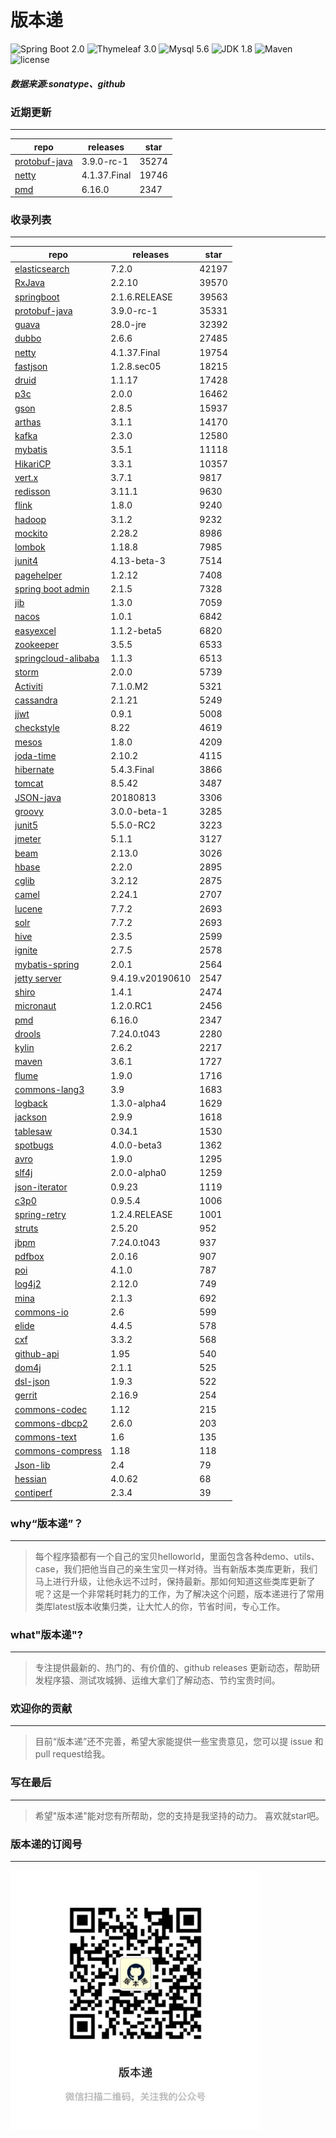 # 版本递
![Spring Boot 2.0](https://img.shields.io/badge/Spring%20Boot-2.0-brightgreen.svg)
![Thymeleaf 3.0](https://img.shields.io/badge/Thymeleaf-3.0-yellow.svg)
![Mysql 5.6](https://img.shields.io/badge/Mysql-5.6-blue.svg)
![JDK 1.8](https://img.shields.io/badge/JDK-1.8-brightgreen.svg)
![Maven](https://img.shields.io/badge/Maven-3.5.0-yellowgreen.svg)
![license](https://img.shields.io/badge/license-Apache%202-blue.svg)
##### 数据来源:sonatype、github

### 近期更新
---
repo | releases | star
---|---|---
[protobuf-java](https://github.com/protocolbuffers/protobuf) | 3.9.0-rc-1 | 35274
[netty](https://github.com/netty/netty) | 4.1.37.Final | 19746
[pmd](https://github.com/pmd/pmd) | 6.16.0 | 2347

### 收录列表
---
repo | releases | star
---|---|---
[elasticsearch](https://github.com/elastic/elasticsearch) | 7.2.0 | 42197 
[RxJava](https://github.com/ReactiveX/RxJava) | 2.2.10 | 39570 
[springboot](https://github.com/spring-projects/spring-boot) | 2.1.6.RELEASE | 39563 
[protobuf-java](https://github.com/protocolbuffers/protobuf) | 3.9.0-rc-1 | 35331 
[guava](https://github.com/google/guava) | 28.0-jre | 32392 
[dubbo](https://github.com/apache/incubator-dubbo) | 2.6.6 | 27485 
[netty](https://github.com/netty/netty) | 4.1.37.Final | 19754 
[fastjson](https://github.com/alibaba/fastjson) | 1.2.8.sec05 | 18215 
[druid](https://github.com/alibaba/druid) | 1.1.17 | 17428 
[p3c](https://github.com/alibaba/p3c) | 2.0.0 | 16462 
[gson](https://github.com/google/gson) | 2.8.5 | 15937 
[arthas](https://github.com/alibaba/arthas) | 3.1.1 | 14170 
[kafka](https://github.com/apache/kafka) | 2.3.0 | 12580 
[mybatis](https://github.com/mybatis/mybatis-3) | 3.5.1 | 11118 
[HikariCP](https://github.com/brettwooldridge/HikariCP) | 3.3.1 | 10357 
[vert.x](https://github.com/eclipse-vertx/vert.x) | 3.7.1 | 9817 
[redisson](https://github.com/redisson/redisson) | 3.11.1 | 9630 
[flink](https://github.com/apache/flink) | 1.8.0 | 9240 
[hadoop](https://github.com/apache/hadoop) | 3.1.2 | 9232 
[mockito](https://github.com/mockito/mockito) | 2.28.2 | 8986 
[lombok](https://github.com/rzwitserloot/lombok) | 1.18.8 | 7985 
[junit4](https://github.com/junit-team/junit4) | 4.13-beta-3 | 7514 
[pagehelper](https://github.com/pagehelper/Mybatis-PageHelper) | 1.2.12 | 7408 
[spring boot admin](https://github.com/codecentric/spring-boot-admin) | 2.1.5 | 7328 
[jib](https://github.com/GoogleContainerTools/jib) | 1.3.0 | 7059 
[nacos](https://github.com/alibaba/nacos) | 1.0.1 | 6842 
[easyexcel](https://github.com/alibaba/easyexcel) | 1.1.2-beta5 | 6820 
[zookeeper](https://github.com/apache/zookeeper) | 3.5.5 | 6533 
[springcloud-alibaba](https://github.com/spring-cloud-incubator/spring-cloud-alibaba) | 1.1.3 | 6513 
[storm](https://github.com/apache/storm) | 2.0.0 | 5739 
[Activiti](https://github.com/Activiti/Activiti) | 7.1.0.M2 | 5321 
[cassandra](https://github.com/apache/cassandra) | 2.1.21 | 5249 
[jjwt](https://github.com/jwtk/jjwt) | 0.9.1 | 5008 
[checkstyle](https://github.com/checkstyle/checkstyle) | 8.22 | 4619 
[mesos](https://github.com/apache/mesos) | 1.8.0 | 4209 
[joda-time](https://github.com/JodaOrg/joda-time) | 2.10.2 | 4115 
[hibernate](https://github.com/hibernate/hibernate-orm) | 5.4.3.Final | 3866 
[tomcat](https://github.com/apache/tomcat) | 8.5.42 | 3487 
[JSON-java](https://github.com/stleary/JSON-java) | 20180813 | 3306 
[groovy](https://github.com/apache/groovy) | 3.0.0-beta-1 | 3285 
[junit5](https://github.com/junit-team/junit5) | 5.5.0-RC2 | 3223 
[jmeter](https://github.com/apache/jmeter) | 5.1.1 | 3127 
[beam](https://github.com/apache/beam) | 2.13.0 | 3026 
[hbase](https://github.com/apache/hbase) | 2.2.0 | 2895 
[cglib](https://github.com/cglib/cglib) | 3.2.12 | 2875 
[camel](https://github.com/apache/camel) | 2.24.1 | 2707 
[lucene](https://github.com/apache/lucene-solr) | 7.7.2 | 2693 
[solr](https://github.com/apache/lucene-solr) | 7.7.2 | 2693 
[hive](https://github.com/apache/hive) | 2.3.5 | 2599 
[ignite](https://github.com/apache/ignite) | 2.7.5 | 2578 
[mybatis-spring](https://github.com/mybatis/spring-boot-starter) | 2.0.1 | 2564 
[jetty server](https://github.com/eclipse/jetty.project) | 9.4.19.v20190610 | 2547 
[shiro](https://github.com/apache/shiro) | 1.4.1 | 2474 
[micronaut](https://github.com/micronaut-projects/micronaut-core) | 1.2.0.RC1 | 2456 
[pmd](https://github.com/pmd/pmd) | 6.16.0 | 2347 
[drools](https://github.com/kiegroup/drools) | 7.24.0.t043 | 2280 
[kylin](https://github.com/apache/kylin) | 2.6.2 | 2217 
[maven](https://github.com/apache/maven) | 3.6.1 | 1727 
[flume](https://github.com/apache/flume) | 1.9.0 | 1716 
[commons-lang3](https://github.com/apache/commons-lang) | 3.9 | 1683 
[logback](https://github.com/qos-ch/logback) | 1.3.0-alpha4 | 1629 
[jackson](https://github.com/FasterXML/jackson-core) | 2.9.9 | 1618 
[tablesaw](https://github.com/jtablesaw/tablesaw) | 0.34.1 | 1530 
[spotbugs](https://github.com/spotbugs/spotbugs) | 4.0.0-beta3 | 1362 
[avro](https://github.com/apache/avro) | 1.9.0 | 1295 
[slf4j](https://github.com/qos-ch/slf4j) | 2.0.0-alpha0 | 1259 
[json-iterator](https://github.com/json-iterator/java) | 0.9.23 | 1119 
[c3p0](https://github.com/swaldman/c3p0) | 0.9.5.4 | 1006 
[spring-retry](https://github.com/spring-projects/spring-retry) | 1.2.4.RELEASE | 1001 
[struts](https://github.com/apache/struts) | 2.5.20 | 952 
[jbpm](https://github.com/kiegroup/jbpm) | 7.24.0.t043 | 937 
[pdfbox](https://github.com/apache/pdfbox) | 2.0.16 | 907 
[poi](https://github.com/apache/poi) | 4.1.0 | 787 
[log4j2](https://github.com/apache/logging-log4j2) | 2.12.0 | 749 
[mina](https://github.com/apache/mina) | 2.1.3 | 692 
[commons-io](https://github.com/apache/commons-io) | 2.6 | 599 
[elide](https://github.com/yahoo/elide) | 4.4.5 | 578 
[cxf](https://github.com/apache/cxf) | 3.3.2 | 568 
[github-api](https://github.com/kohsuke/github-api) | 1.95 | 540 
[dom4j](https://github.com/dom4j/dom4j) | 2.1.1 | 525 
[dsl-json](https://github.com/ngs-doo/dsl-json) | 1.9.3 | 522 
[gerrit](https://github.com/GerritCodeReview/gerrit) | 2.16.9 | 254 
[commons-codec](https://github.com/apache/commons-codec) | 1.12 | 215 
[commons-dbcp2](https://github.com/apache/commons-dbcp) | 2.6.0 | 203 
[commons-text](https://github.com/apache/commons-text) | 1.6 | 135 
[commons-compress](https://github.com/apache/commons-compress) | 1.18 | 118 
[Json-lib](https://github.com/aalmiray/Json-lib) | 2.4 | 79 
[hessian](https://github.com/ebourg/hessian) | 4.0.62 | 68 
[contiperf](https://github.com/lucaspouzac/contiperf) | 2.3.4 | 39 

### why“版本递”？
--- 
>每个程序猿都有一个自己的宝贝helloworld，里面包含各种demo、utils、case，我们把他当自己的亲生宝贝一样对待。当有新版本类库更新，我们马上进行升级，让他永远不过时，保持最新。那如何知道这些类库更新了呢？这是一个非常耗时耗力的工作，为了解决这个问题，版本递进行了常用类库latest版本收集归类，让大忙人的你，节省时间，专心工作。


### what"版本递"?
---
> 专注提供最新的、热门的、有价值的、github releases 更新动态，帮助研发程序猿、测试攻城狮、运维大拿们了解动态、节约宝贵时间。

### 欢迎你的贡献
---
> 目前“版本递”还不完善，希望大家能提供一些宝贵意见，您可以提 issue 和 pull request给我。


### 写在最后
---
> 希望"版本递"能对您有所帮助，您的支持是我坚持的动力。
> 喜欢就star吧。

### 版本递的订阅号
---
<img src="https://github.com/jartisan2001/latest/blob/master/Image.jpg" width="400" hegiht="400" align=left />